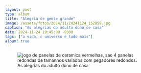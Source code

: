 ```yaml
---
layout: post
type: album
title: "Alegria de gente grande"
image: /assets/fotos/2024/11/20241124_152859.jpg
caption: "As alegrias do adulto dono de casa"
date: 2024-11-24 19:45:00 -0300
tags: ["a vida, o universo e tudo mais"]
album: true
---
```

<figure class="foto-post">
<img src="{{ site.baseurl }}/assets/fotos/2024/11/20241124_152859.jpg" alt="jogo de panelas de ceramica vermelhas, sao 4 panelas redondas de tamanhos variados com pegadores redondos." title="Ferramentas de cozinha de gente grande">
<figcaption>As alegrias do adulto dono de casa</figcaption>
</figure>